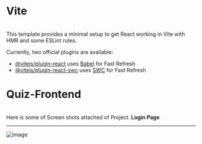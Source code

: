 # Vite
<br>
This template provides a minimal setup to get React working in Vite with HMR and some ESLint rules.

Currently, two official plugins are available:

- [@vitejs/plugin-react](https://github.com/vitejs/vite-plugin-react/blob/main/packages/plugin-react/README.md) uses [Babel](https://babeljs.io/) for Fast Refresh
- [@vitejs/plugin-react-swc](https://github.com/vitejs/vite-plugin-react-swc) uses [SWC](https://swc.rs/) for Fast Refresh
#   Quiz-Frontend
<br>
Here is some of Screen shots attached of Project.
<b>Login Page</b><br><hr>

![image](https://github.com/debasisnishank/quiz-app/assets/95074176/3426dd00-9682-4377-b462-9b50357a8b15)


 
